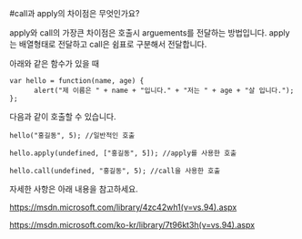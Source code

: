 

#call과 apply의 차이점은 무엇인가요?

apply와 call의 가장큰 차이점은 호출시 arguements를 전달하는 방법입니다.
apply는 배열형태로 전달하고 call은 쉼표로 구분해서 전달합니다.


아래와 같은 함수가 있을 때
```
var hello = function(name, age) {
      alert("제 이름은 " + name + "입니다." + "저는 " + age + "살 입니다.");
};
```


다음과 같이 호출할 수 있습니다.
```
hello("홍길동", 5); //일반적인 호출

hello.apply(undefined, ["홍길동", 5]); //apply를 사용한 호출

hello.call(undefined, "홍길동", 5); //call을 사용한 호출 
```
자세한 사항은 아래 내용을 참고하세요.

https://msdn.microsoft.com/library/4zc42wh1(v=vs.94).aspx

https://msdn.microsoft.com/ko-kr/library/7t96kt3h(v=vs.94).aspx


